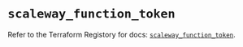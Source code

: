 # `scaleway_function_token`

Refer to the Terraform Registory for docs: [`scaleway_function_token`](https://registry.terraform.io/providers/scaleway/scaleway/2.31.0/docs/resources/function_token).
